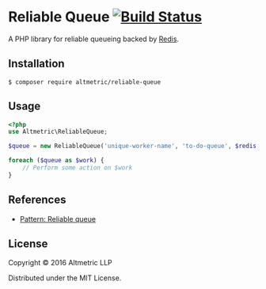 # Reliable Queue [![Build Status](https://travis-ci.org/altmetric/reliable-queue.svg?branch=master)](https://travis-ci.org/altmetric/reliable-queue)

A PHP library for reliable queueing backed by [Redis](http://redis.io/).

## Installation

```shell
$ composer require altmetric/reliable-queue
```

## Usage

```php
<?php
use Altmetric\ReliableQueue;

$queue = new ReliableQueue('unique-worker-name', 'to-do-queue', $redis, $logger);

foreach ($queue as $work) {
    // Perform some action on $work
}
```

## References

* [Pattern: Reliable queue](http://redis.io/commands/rpoplpush#pattern-reliable-queue)

## License

Copyright © 2016 Altmetric LLP

Distributed under the MIT License.
